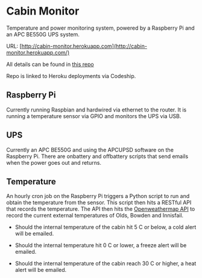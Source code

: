 # Cabin Monitor

Temperature and power monitoring system, powered by a Raspberry Pi and an APC BE550G  UPS system.

URL: [http://cabin-monitor.herokuapp.com](http://cabin-monitor.herokuapp.com/)

All details can be found in [this repo](https://bitbucket.org/timcmartin/cabin-monitor)

Repo is linked to Heroku deployments via Codeship.

## Raspberry Pi

Currently running Raspbian and hardwired via ethernet to the router.  It is running a temperature sensor via GPIO and monitors the UPS via USB.

## UPS

Currently an APC BE550G and using the APCUPSD software on the Raspberry Pi.  There are onbattery and offbattery scripts that send emails when the power goes out and returns.

## Temperature

An hourly cron job on the Raspberry Pi triggers a Python script to run and obtain the temperature from the sensor. This script then hits a RESTful API that records the temperature.  The API then hits the [Openweathermap API](http://openweathermap.org/) to record the current external temperatures of Olds, Bowden and Innisfail.

* Should the internal temperature of the cabin hit 5 C or below, a cold alert will be emailed.

* Should the internal temperature hit 0 C or lower, a freeze alert will be emailed.

* Should the internal temperature of the cabin reach 30 C or higher, a heat alert will be emailed.
